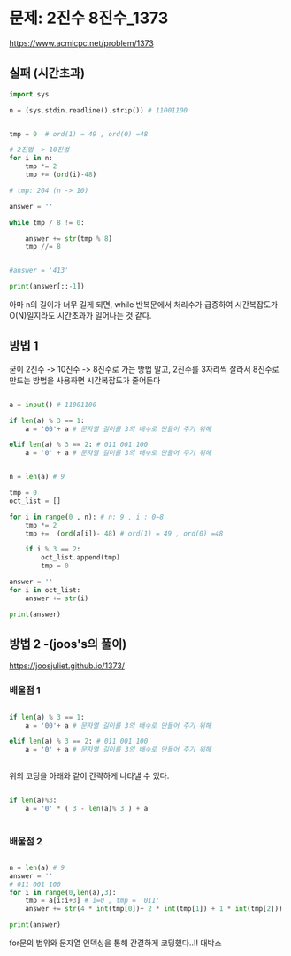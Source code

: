 # 문제: 2진수 8진수_1373

https://www.acmicpc.net/problem/1373

## 실패 (시간초과)
``` python
import sys

n = (sys.stdin.readline().strip()) # 11001100


tmp = 0  # ord(1) = 49 , ord(0) =48

# 2진법 -> 10진법
for i in n:
    tmp *= 2
    tmp += (ord(i)-48)

# tmp: 204 (n -> 10)

answer = ''

while tmp / 8 != 0:

    answer += str(tmp % 8)
    tmp //= 8


#answer = '413'

print(answer[::-1])
```
아마 n의 길이가 너무 길게 되면,  while 반복문에서 처리수가 급증하여 시간복잡도가 O(N)일지라도 시간초과가 일어나는 것 같다. 

## 방법 1 

굳이 2진수 -> 10진수 -> 8진수로 가는 방법 말고, 2진수를 3자리씩 잘라서 8진수로 만드는 방법을 사용하면 시간복잡도가 줄어든다

``` python

a = input() # 11001100

if len(a) % 3 == 1: 
    a = '00'+ a # 문자열 길이를 3의 배수로 만들어 주기 위해

elif len(a) % 3 == 2: # 011 001 100
    a = '0' + a # 문자열 길이를 3의 배수로 만들어 주기 위해


n = len(a) # 9

tmp = 0
oct_list = []

for i in range(0 , n): # n: 9 , i : 0~8
    tmp *= 2
    tmp +=  (ord(a[i])- 48) # ord(1) = 49 , ord(0) =48

    if i % 3 == 2: 
        oct_list.append(tmp)
        tmp = 0

answer = ''
for i in oct_list:
    answer += str(i)

print(answer)


```
## 방법 2 -(joos's의 풀이)

https://joosjuliet.github.io/1373/


### 배울점 1

``` python

if len(a) % 3 == 1: 
    a = '00'+ a # 문자열 길이를 3의 배수로 만들어 주기 위해

elif len(a) % 3 == 2: # 011 001 100
    a = '0' + a # 문자열 길이를 3의 배수로 만들어 주기 위해
    
```
위의 코딩을 아래와 같이 간략하게 나타낼 수 있다.
``` python

if len(a)%3:
    a = '0' * ( 3 - len(a)% 3 ) + a
    
```

### 배울점 2 
``` python

n = len(a) # 9
answer = ''
# 011 001 100
for i in range(0,len(a),3):
    tmp = a[i:i+3] # i=0 , tmp = '011'
    answer += str(4 * int(tmp[0])+ 2 * int(tmp[1]) + 1 * int(tmp[2]))

print(answer)

```
for문의 범위와 문자열 인덱싱을 통해 간결하게 코딩했다..!! 대박스
